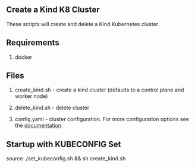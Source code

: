 Create a Kind K8 Cluster
--

These scripts will create and delete a Kind Kubernetes cluster.  

Requirements
-

1) docker  
  
Files
-

1) create_kind.sh - create a kind cluster (defaults to a control plane
and worker node)  

2) delete_kind.sh - delete cluster  

3) config.yaml - cluster configuration.  For more configuration options
see the
[documentation](https://kind.sigs.k8s.io/docs/user/quick-start/#configuring-your-kind-cluster).  

Startup with KUBECONFIG Set
--
  
source ./set_kubeconfig.sh && sh create_kind.sh  
